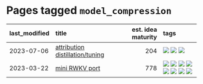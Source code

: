 # Pages tagged `model_compression`

|last_modified|title|est. idea maturity|tags
|:---|:---|---:|:---|
|2023-07-06|[attribution distillation/tuning](../attribution_tuning.md)|204|[![](https://img.shields.io/badge/tag-experimentation-c4fb38)](../tags/experimentation.md) [![](https://img.shields.io/badge/tag-model_compression-b25b5)](../tags/model_compression.md) [![](https://img.shields.io/badge/tag-publication-da6994)](../tags/publication.md)|
|2023-03-22|[mini RWKV port](../rust_rwkv.md)|778|[![](https://img.shields.io/badge/tag-RNN-a68128)](../tags/RNN.md) [![](https://img.shields.io/badge/tag-completed-ebbec3)](../tags/completed.md) [![](https://img.shields.io/badge/tag-experimental-96f021)](../tags/experimental.md) [![](https://img.shields.io/badge/tag-ggml-b4243e)](../tags/ggml.md) [![](https://img.shields.io/badge/tag-mobilenet-b7fb0)](../tags/mobilenet.md) [![](https://img.shields.io/badge/tag-model_compression-b25b5)](../tags/model_compression.md) [![](https://img.shields.io/badge/tag-tooling-aa21fc)](../tags/tooling.md) [![](https://img.shields.io/badge/tag-wip-734214)](../tags/wip.md)|